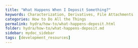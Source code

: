 ```yaml
---
title: "What Happens When I Deposit Something?"
keywords: Characterization, Derivatives, File Attachments
categories: How to Do All the Things
permalink: hydra/how-to/what-happens-deposit.html
folder: hydra/how-to/what-happens-deposit.md
sidebar: mydoc_sidebar
tags: [development_resources]
---
```

